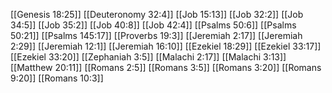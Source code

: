 [[Genesis 18:25]]
[[Deuteronomy 32:4]]
[[Job 15:13]]
[[Job 32:2]]
[[Job 34:5]]
[[Job 35:2]]
[[Job 40:8]]
[[Job 42:4]]
[[Psalms 50:6]]
[[Psalms 50:21]]
[[Psalms 145:17]]
[[Proverbs 19:3]]
[[Jeremiah 2:17]]
[[Jeremiah 2:29]]
[[Jeremiah 12:1]]
[[Jeremiah 16:10]]
[[Ezekiel 18:29]]
[[Ezekiel 33:17]]
[[Ezekiel 33:20]]
[[Zephaniah 3:5]]
[[Malachi 2:17]]
[[Malachi 3:13]]
[[Matthew 20:11]]
[[Romans 2:5]]
[[Romans 3:5]]
[[Romans 3:20]]
[[Romans 9:20]]
[[Romans 10:3]]

